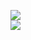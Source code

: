 [![](https://img.shields.io/badge/Made%20With-Github%20Spray-lightgrey.svg?style=for-the-badge&logo=github)](https://github.com/Annihil/github-spray#3675)  
[![](https://i.imgur.com/2DrTn0Z.gif)](https://github.com/Annihil/github-spray)